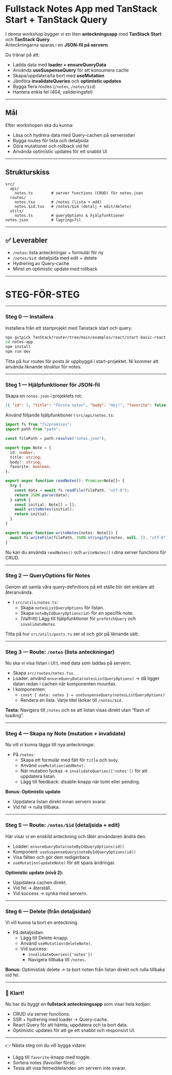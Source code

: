 # Fullstack Notes App med TanStack Start + TanStack Query

I denna workshop bygger vi en liten **anteckningsapp** med **TanStack Start** och **TanStack Query**.  
Anteckningarna sparas i en **JSON-fil på servern**.

Du tränar på att:

- Ladda data med **loader + ensureQueryData**
- Använda **useSuspenseQuery** för att konsumera cache
- Skapa/uppdatera/ta bort med **useMutation**
- Jämföra **invalidateQueries** och **optimistic updates**
- Bygga flera routes (`/notes`, `/notes/$id`)
- Hantera enkla fel (404, valideringsfel)

---

## Mål

Efter workshopen ska du kunna:

- Läsa och hydrera data med Query-cachen på serversidan
- Bygga routes för lista och detaljsida
- Göra mutationer och rollback vid fel
- Använda optimistic updates för ett snabbt UI

---

## Strukturskiss

```
src/
  api/
    notes.ts        # server functions (CRUD) för notes.json
  routes/
    notes.tsx       # /notes (lista + add)
    notes.$id.tsx   # /notes/$id (detalj + edit/delete)
  utils/
    notes.ts        # queryOptions & hjälpfunktioner
notes.json          # lagringsfil
```

---

## ✅ Leverabler

- `/notes`: lista anteckningar + formulär för ny
- `/notes/$id`: detaljsida med edit + delete
- Hydrering av Query-cache
- Minst en optimistic update med rollback

---

# STEG-FÖR-STEG

---

### Steg 0 — Installera

Installera från ett startprojekt med Tanstack start och query.

```bash
npx gitpick TanStack/router/tree/main/examples/react/start-basic-react-query notes-app
cd notes-app
npm install
npm run dev
```

Titta på hur routes för posts är uppbyggd i start-projektet. Ni kommer att använda liknande struktur för notes.

---

### Steg 1 — Hjälpfunktioner för JSON-fil

Skapa en `notes.json` i projektets rot:

```json
[{ "id": 1, "title": "Första noten", "body": "Hej!", "favorite": false }]
```

Använd följande hjälpfunktioner i `src/api/notes.ts`:

```ts
import fs from "fs/promises";
import path from "path";

const filePath = path.resolve("notes.json");

export type Note = {
  id: number;
  title: string;
  body?: string;
  favorite: boolean;
};

export async function readNotes(): Promise<Note[]> {
  try {
    const data = await fs.readFile(filePath, "utf-8");
    return JSON.parse(data);
  } catch {
    const initial: Note[] = [];
    await writeNotes(initial);
    return initial;
  }
}

export async function writeNotes(notes: Note[]) {
  await fs.writeFile(filePath, JSON.stringify(notes, null, 2), "utf-8");
}
```

Nu kan du använda `readNotes()` och `writeNotes()` i dina server functions för CRUD.

---

### Steg 2 — QueryOptions för Notes

Genom att samla våra query-definitions på ett ställe blir det enklare att återanvända.

- I `src/utils/notes.ts`:
  - Skapa `notesListQueryOptions` för listan.
  - Skapa `noteByIdQueryOptions(id)` för en specifik note.
  - (Valfritt) Lägg till hjälpfunktioner för `prefetchQuery` och `invalidateNotes`.

Titta på hur `src/utils/posts.ts` ser ut och gör på liknande sätt.

---

### Steg 3 — Route: `/notes` (lista anteckningar)

Nu ska vi visa listan i UI:t, med data som laddas på servern.

- Skapa `src/routes/notes.tsx`.
- Loader: använd `ensureQueryData(notesListQueryOptions)` → då ligger datan redan i cachen när komponenten mountas.
- I komponenten:
  - `const { data: notes } = useSuspenseQuery(notesListQueryOptions)`
  - Rendera en lista. Varje titel länkar till `/notes/$id`.

**Testa:** Navigera till `/notes` och se att listan visas direkt utan “flash of loading”.

---

### Steg 4 — Skapa ny Note (mutation + invalidate)

Nu vill vi kunna lägga till nya anteckningar.

- På `/notes`:
  - Skapa ett formulär med fält för `title` och `body`.
  - Använd `useMutation(addNote)`.
  - När mutation lyckas → `invalidateQueries(['notes'])` för att uppdatera listan.
  - Lägg till feedback: disable-knapp när tomt eller pending.

**Bonus: Optimistic update**

- Uppdatera listan direkt innan servern svarar.
- Vid fel → rulla tillbaka.

---

### Steg 5 — Route: `/notes/$id` (detaljsida + edit)

Här visar vi en enskild anteckning och låter användaren ändra den.

- Loader: `ensureQueryData(noteByIdQueryOptions(id))`
- Komponent: `useSuspenseQuery(noteByIdQueryOptions(id))`
- Visa fälten och gör dem redigerbara.
- `useMutation(updateNote)` för att spara ändringar.

**Optimistic update (nivå 2):**

- Uppdatera cachen direkt.
- Vid fel → återställ.
- Vid success → synka med servern.

---

### Steg 6 — Delete (från detaljsidan)

Vi vill kunna ta bort en anteckning.

- På detaljsidan:
  - Lägg till Delete-knapp.
  - Använd `useMutation(deleteNote)`.
  - Vid success:
    - `invalidateQueries(['notes'])`
    - Navigera tillbaka till `/notes`.

**Bonus:** Optimistisk delete → ta bort noten från listan direkt och rulla tillbaka vid fel.

---

### 🎉 Klart!

Nu har du byggt en **fullstack anteckningsapp** som visar hela kedjan:

- CRUD via server functions.
- SSR + hydrering med loader → Query-cache.
- React Query för att hämta, uppdatera och ta bort data.
- Optimistic updates för att ge ett snabbt och responsivt UI.

---

👉 Nästa steg om du vill bygga vidare:

- Lägg till `favorite`-knapp med toggle.
- Sortera notes (favoriter först).
- Testa att visa felmeddelanden om servern inte svarar.
